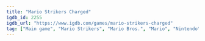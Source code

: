 ```yaml
---
title: "Mario Strikers Charged"
igdb_id: 2255
igdb_url: "https://www.igdb.com/games/mario-strikers-charged"
tag: ["Main game", "Mario Strikers", "Mario Bros.", "Mario", "Nintendo", "Next Level Games", "Nintendo SPD", "Sport", "Single player", "Multiplayer", "Bird view / Isometric", "Action"]
---
```

